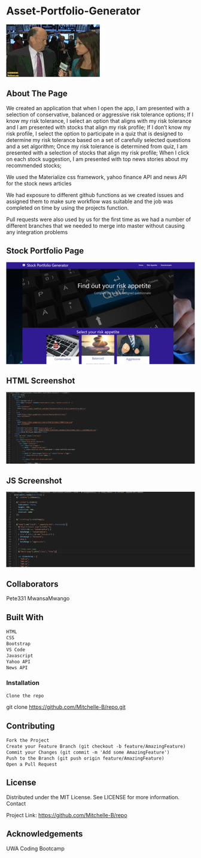 # Asset-Portfolio-Generator

![Screenshot of the website](Assets/stockgif.gif)

## About The Page ## 
We created an application that when l open the app, I am presented with a selection of conservative, balanced or aggressive risk tolerance options;
If l know my risk tolerance, I select an option that aligns with my risk tolerance and l am presented with stocks that align my risk profile; 
If l don’t know my risk profile, I select the option to participate in a quiz that is designed to determine my risk tolerance based on a set of carefully selected questions and a set algorithm; 
Once my risk tolerance is determined from quiz, I am presented with a selection of stocks that align my risk profile;
When l click on each stock suggestion, I am presented with top news stories about my recommended stocks;

We used the Materialize css framework, yahoo finance API and news API for the stock news articles

We had exposure to different github functions as we created issues and assigned them to make sure workflow was suitable and the job was completed on time by using the projects function.

Pull requests were also used by us for the first time as we had a number of different branches that we needed to merge into master without causing any integration problems

## Stock Portfolio Page ##

![Screenshot of the website](Assets/Stockgenerator.png)

## HTML Screenshot ## 

![Screenshot of the HTML Code](Assets/html.png)

## JS Screenshot ##

![Screenshot of the HTML Code](Assets/java.png)

## Collaborators ## 

Pete331
MwansaMwango

## Built With ##

    HTML 
    CSS 
    Bootstrap
    VS Code
    Javascript
    Yahoo API
    News API


### Installation ###

    Clone the repo

git clone https://github.com/Mitchelle-B/repo.git

## Contributing ##

    Fork the Project
    Create your Feature Branch (git checkout -b feature/AmazingFeature)
    Commit your Changes (git commit -m 'Add some AmazingFeature')
    Push to the Branch (git push origin feature/AmazingFeature)
    Open a Pull Request

## License ##

Distributed under the MIT License. See LICENSE for more information.
Contact

Project Link: https://github.com/Mitchelle-B/repo

## Acknowledgements ##

UWA Coding Bootcamp 